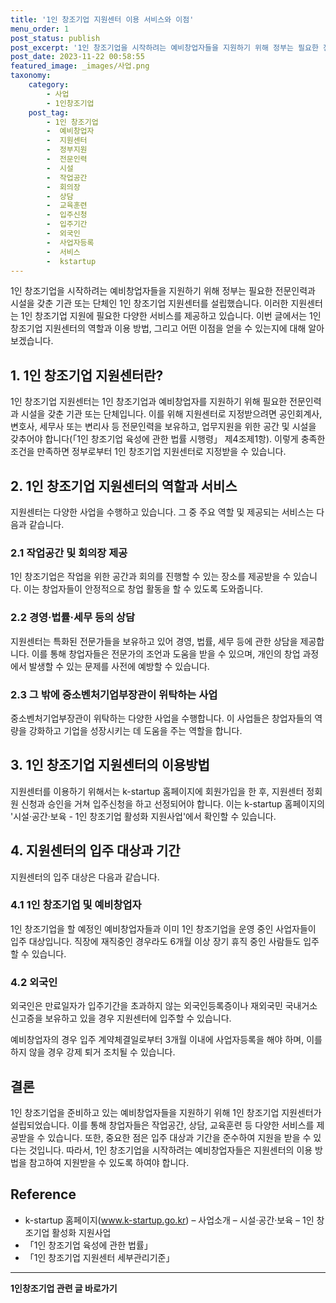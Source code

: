 ```yaml
---
title: '1인 창조기업 지원센터 이용 서비스와 이점'
menu_order: 1
post_status: publish
post_excerpt: '1인 창조기업을 시작하려는 예비창업자들을 지원하기 위해 정부는 필요한 전문인력과 시설을 갖춘 기관 또는 단체인 1인 창조기업 지원센터를 설립했습니다. 이러한 지원센터는 1인 창조기업 지원에 필요한 다양한 서비스를 제공하고 있습니다. 이번 글에서는 1인 창조기업 지원센터의 역할과 이용 방법, 그리고 어떤 이점을 얻을 수 있는지에 대해 알아보겠습니다.'
post_date: 2023-11-22 00:58:55
featured_image: _images/사업.png
taxonomy:
    category:
        - 사업
        - 1인창조기업
    post_tag:
        - 1인 창조기업
        -  예비창업자
        -  지원센터
        -  정부지원
        -  전문인력
        -  시설
        -  작업공간
        -  회의장
        -  상담
        -  교육훈련
        -  입주신청
        -  입주기간
        -  외국인
        -  사업자등록
        -  서비스
        -  kstartup
---
```



1인 창조기업을 시작하려는 예비창업자들을 지원하기 위해 정부는 필요한 전문인력과 시설을 갖춘 기관 또는 단체인 1인 창조기업 지원센터를 설립했습니다. 이러한 지원센터는 1인 창조기업 지원에 필요한 다양한 서비스를 제공하고 있습니다. 이번 글에서는 1인 창조기업 지원센터의 역할과 이용 방법, 그리고 어떤 이점을 얻을 수 있는지에 대해 알아보겠습니다.

## 1. 1인 창조기업 지원센터란?

1인 창조기업 지원센터는 1인 창조기업과 예비창업자를 지원하기 위해 필요한 전문인력과 시설을 갖춘 기관 또는 단체입니다. 이를 위해 지원센터로 지정받으려면 공인회계사, 변호사, 세무사 또는 변리사 등 전문인력을 보유하고, 업무지원을 위한 공간 및 시설을 갖추어야 합니다(「1인 창조기업 육성에 관한 법률 시행령」 제4조제1항). 이렇게 충족한 조건을 만족하면 정부로부터 1인 창조기업 지원센터로 지정받을 수 있습니다.

## 2. 1인 창조기업 지원센터의 역할과 서비스

지원센터는 다양한 사업을 수행하고 있습니다. 그 중 주요 역할 및 제공되는 서비스는 다음과 같습니다.

### 2.1 작업공간 및 회의장 제공

1인 창조기업은 작업을 위한 공간과 회의를 진행할 수 있는 장소를 제공받을 수 있습니다. 이는 창업자들이 안정적으로 창업 활동을 할 수 있도록 도와줍니다.

### 2.2 경영·법률·세무 등의 상담

지원센터는 특화된 전문가들을 보유하고 있어 경영, 법률, 세무 등에 관한 상담을 제공합니다. 이를 통해 창업자들은 전문가의 조언과 도움을 받을 수 있으며, 개인의 창업 과정에서 발생할 수 있는 문제를 사전에 예방할 수 있습니다.

### 2.3 그 밖에 중소벤처기업부장관이 위탁하는 사업

중소벤처기업부장관이 위탁하는 다양한 사업을 수행합니다. 이 사업들은 창업자들의 역량을 강화하고 기업을 성장시키는 데 도움을 주는 역할을 합니다.

## 3. 1인 창조기업 지원센터의 이용방법

지원센터를 이용하기 위해서는 k-startup 홈페이지에 회원가입을 한 후, 지원센터 정회원 신청과 승인을 거쳐 입주신청을 하고 선정되어야 합니다. 이는 k-startup 홈페이지의 '시설·공간·보육 - 1인 창조기업 활성화 지원사업'에서 확인할 수 있습니다.

## 4. 지원센터의 입주 대상과 기간

지원센터의 입주 대상은 다음과 같습니다.

### 4.1 1인 창조기업 및 예비창업자

1인 창조기업을 할 예정인 예비창업자들과 이미 1인 창조기업을 운영 중인 사업자들이 입주 대상입니다. 직장에 재직중인 경우라도 6개월 이상 장기 휴직 중인 사람들도 입주할 수 있습니다.

### 4.2 외국인

외국인은 만료일자가 입주기간을 초과하지 않는 외국인등록증이나 재외국민 국내거소신고증을 보유하고 있을 경우 지원센터에 입주할 수 있습니다.

예비창업자의 경우 입주 계약체결일로부터 3개월 이내에 사업자등록을 해야 하며, 이를 하지 않을 경우 강제 퇴거 조치될 수 있습니다.

## 결론

1인 창조기업을 준비하고 있는 예비창업자들을 지원하기 위해 1인 창조기업 지원센터가 설립되었습니다. 이를 통해 창업자들은 작업공간, 상담, 교육훈련 등 다양한 서비스를 제공받을 수 있습니다. 또한, 중요한 점은 입주 대상과 기간을 준수하여 지원을 받을 수 있다는 것입니다. 따라서, 1인 창조기업을 시작하려는 예비창업자들은 지원센터의 이용 방법을 참고하여 지원받을 수 있도록 하여야 합니다.

## Reference

- k-startup 홈페이지(www.k-startup.go.kr) – 사업소개 – 시설·공간·보육 – 1인 창조기업 활성화 지원사업
- 「1인 창조기업 육성에 관한 법률」
- 「1인 창조기업 지원센터 세부관리기준」
<!-- wp:separator -->
<hr class="wp-block-separator has-alpha-channel-opacity"/>
<!-- /wp:separator -->

<!-- wp:group {"backgroundColor":"base","layout":{"type":"constrained"}} -->
<div class="wp-block-group has-base-background-color has-background"><!-- wp:paragraph {"align":"center","fontSize":"medium"} -->
<p class="has-text-align-center has-large-font-size"><strong>1인창조기업 관련 글 바로가기</strong></p>
<!-- /wp:paragraph -->


<!-- wp:latest-posts
{"categories":[{"id":27060,"count":19,"description":"","link":"https://uknowlaw.com/category/1%ec%9d%b8%ec%b0%bd%ec%a1%b0%ea%b8%b0%ec%97%85/","name":"1인창조기업","slug":"1인창조기업","taxonomy":"category","parent":0,"meta":[],"_links":{"self":[{"href":"https://uknowlaw.com/wp-json/wp/v2/categories/27060"}],"collection":[{"href":"https://uknowlaw.com/wp-json/wp/v2/categories"}],"about":[{"href":"https://uknowlaw.com/wp-json/wp/v2/taxonomies/category"}],"wp:post_type":[{"href":"https://uknowlaw.com/wp-json/wp/v2/posts?categories=27060"}],"curies":[{"name":"wp","href":"https://api.w.org/{rel}","templated":true}]}}],"postsToShow":100,"excerptLength":28,"postLayout":"grid","columns":2,"featuredImageAlign":"left","featuredImageSizeSlug":"large","fontSize":"small"} /--></div>
<!-- /wp:group -->